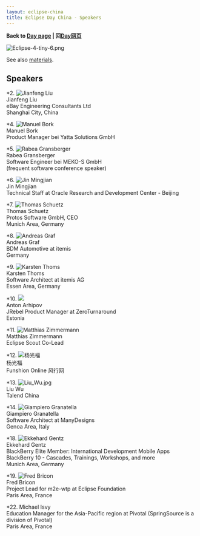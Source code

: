 ```yaml
---
layout: eclipse-china
title: Eclipse Day China - Speakers
---
```


<p><b>Back to <a href="/Day/">Day page</a> | 回<a href="/Day/">Day网页</a></b></p>

![Eclipse-4-tiny-6.png](../Poster/Eclipse-4-tiny-6.png)

See also [materials](../materials).

## Speakers

*2. ![Jianfeng Liu](Jianfeng_Liu_pic200.png)  
Jianfeng Liu  
eBay Engineering Consultants Ltd  
Shanghai City, China  

*4. ![Manuel Bork](Manuel_Bork_195fb44.jpg)  
Manuel Bork  
Product Manager bei Yatta Solutions GmbH  

*5. ![Rabea Gransberger](Rabea_Gransberger_089d8f1.jpg)  
Rabea Gransberger  
Software Engineer bei MEKO-S GmbH  
(frequent software conference speaker) 

*6. ![Jin Mingjian](Jin_Mingjian_0526152.jpg)  
Jin Mingjian  
Technical Staff at Oracle Research and Development Center - Beijing  

*7. ![Thomas Schuetz](Thomas_Schuetz_2a62241.jpg)  
Thomas Schuetz  
Protos Software GmbH, CEO  
Munich Area, Germany  

*8. ![Andreas Graf](Andreas_Graf_279028b.jpg)  
Andreas Graf  
BDM Automotive at itemis  
Germany  

*9. ![Karsten Thoms](Karsten_Thoms_29d21c5.jpg)  
Karsten Thoms  
Software Architect at itemis AG  
Essen Area, Germany  

*10. ![](Anton_Arhipov_1015009.jpg)  
Anton Arhipov    
JRebel Product Manager at ZeroTurnaround    
Estonia  

*11. ![Matthias Zimmermann](Matthias_Zimmermann_34e0689.jpg)    
Matthias Zimmermann  
Eclipse Scout Co-Lead  

*12. ![杨光福](psu_200x200.jpg)    
杨光福  
Funshion Online 风行网  

*13. ![Liu_Wu.jpg](Liu_Wu_200x200.jpg)  
Liu Wu  
Talend China  

*14. ![Giampiero Granatella](Giampiero_Granatella_0e59597.jpg)  
Giampiero Granatella  
Software Architect at ManyDesigns  
Genoa Area, Italy  

*18. ![Ekkehard Gentz](Ekkehard_Gentz_0da6e10.jpg)  
Ekkehard Gentz  
BlackBerry Elite Member: International Development Mobile Apps BlackBerry 10 - Cascades, Trainings, Workshops, and more  
Munich Area, Germany  

*19. ![Fred Bricon](Fred_Bricon_316e5f5.jpg)  
Fred Bricon  
Project Lead for m2e-wtp at Eclipse Foundation  
Paris Area, France  


*22. Michael Isvy  
Education Manager for the Asia-Pacific region at Pivotal (SpringSource is a division of Pivotal)  
Paris Area, France  






